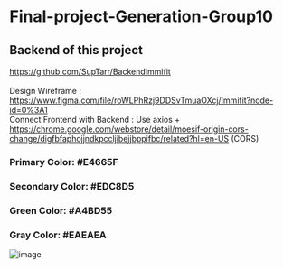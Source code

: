 # Final-project-Generation-Group10
## Backend of this project
https://github.com/SupTarr/BackendImmifit <br/> <br/>
Design Wireframe : https://www.figma.com/file/roWLPhRzj9DDSvTmuaOXcj/Immifit?node-id=0%3A1 <br/>
Connect Frontend with Backend : Use axios + https://chrome.google.com/webstore/detail/moesif-origin-cors-change/digfbfaphojjndkpccljibejjbppifbc/related?hl=en-US (CORS)
### Primary Color: #E4665F
### Secondary Color: #EDC8D5
### Green Color: #A4BD55
### Gray Color: #EAEAEA
![image](https://user-images.githubusercontent.com/74394547/181909235-89364ff9-b02d-4366-bbdb-6e8b72809204.png)
